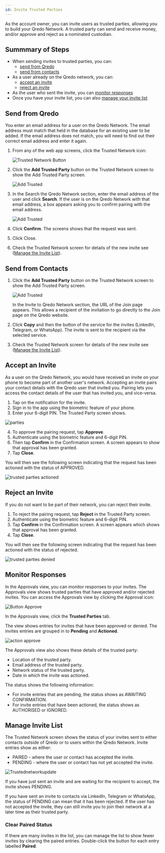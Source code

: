 ```yaml
---
id: Invite Trusted Parties
---
```

As the account owner, you can invite users as trusted parties, allowing you to build your Qredo Network. A trusted party can send and receive money, and/or approve and reject as a nominated custodian.

Summmary of Steps
-----------------

- When sending invites to trusted parties, you can:
  - [send from Qredo](#send-from-qredo)
  - [send from contacts](#send-from-contacts)
- As a user already on the Qredo network, you can:
  - [accept an invite](#accept-an-invite) 
  - [reject an invite](#reject-an-invite)
- As the user who sent the invite, you can [monitor responses](#monitor-responses)
- Once you have your invite list, you can also [manage your invite list](#manage-invite-list)

Send from Qredo
--------------

You enter an email address for a user on the Qredo Network. The email address must match that held in the database for an existing user to be added. If the email address does not match, you will need to find out their correct email address and enter it again.

1.  From any of the web app screens, click the Trusted Network icon:

    ![Trusted Network Button](/doc-images/button-trustednetwork.png)

2.  Click the **Add Trusted Party** button on the Trusted Network screen to show the Add Trusted Party screen.

    ![Add Trusted](/doc-images/addtrusted.png)
    
3.  In the Search the Qredo Network section, enter the email address of the user and click **Search**. If the user is on the Qredo Network with that email address, a box appears asking you to confirm pairing with the email address.  
    
    ![Add Trusted](/doc-images/AddTrustedConf.png)

4.  Click **Confirm**. The screens shows that the request was sent.
5.  Click Close.
6.  Check the Trusted Network screen for details of the new invite see ([Manage the Invite List](#manage-invite-list)).

Send from Contacts
-----------------

1.  Click the **Add Trusted Party** button on the Trusted Network screen to show the Add Trusted Party screen.

    ![Add Trusted](/doc-images/addtrusted.png)

    In the Invite to Qredo Network section, the URL of the Join page appears. This allows a recipient of the invitation to go directly to the Join page on the Qredo website.
2.  Click **Copy** and then the button of the service for the invites (LinkedIn, Telegram, or WhatsApp). The invite is sent to the recipient via the selected service.
3.  Check the Trusted Network screen for details of the new invite see ([Manage the Invite List](#manage-invite-list)).


Accept an Invite
----------------

As a user on the Qredo Network, you would have received an invite on your phone to become part of another user's network. Accepting an invite pairs your contact details with the Qredo user that invited you. Pairing lets you access the contact details of the user that has invited you, and vice-versa.

1.  Tap on the notification for the invite.
2.  Sign in to the app using the biometric feature of your phone.
3.  Enter your 6-digit PIN. The Trusted Party screen shows.

![parties](/doc-images/trustedP1.png)

4.  To approve the pairing request, tap **Approve**.
5.  Authenticate using the biometric feature and 6-digit PIN.
6.  Then tap **Confirm** in the Confirmation screen.  A screen appears to show that approval has been granted.
7.  Tap **Close**.

You will then see the following screen indicating that the request has been actioned with the status of APPROVED.

![trusted parties actioned](/doc-images/TPappr.png)

Reject an Invite
----------------

If you do not want to be part of their network, you can reject their invite. 

1.  To reject the pairing request, tap **Reject** in the Trusted Party screen.
2.  Authenticate using the biometric feature and 6-digit PIN.
3.  Tap **Confirm** in the Confirmation screen. A screen appears which shows that approval has been granted.
4.  Tap **Close**.


You will then see the following screen indicating that the request has been actioned with the status of rejected.

![trusted parties denied](/doc-images/TPRej.png)

Monitor Responses
-----------------

In the Approvals view, you can monitor responses to your invites. The Approvals view shows trusted parties that have approved and/or rejected invites.
You can access the Approvals view by clicking the Approval icon:

![Button Approve](/doc-images/button-approve.png)  

In the Approvals view, click the **Trusted Parties** tab.

The view shows entries for invites that have been approved or denied. The invites entries are grouped in to **Pending** and **Actioned**.

![action approve](/doc-images/actionedapprove3.png)

The Approvals view also shows these details of the trusted party:

- Location of the trusted party.
- Email address of the trusted party.
- Network status of the trusted party.
- Date in which the invite was actioned.

The status shows the following information:

- For invite entries that are pending, the status shows as AWAITING CONFIRMATION.
- For invite entries that have been actioned, the status shows as AUTHORISED or IGNORED.

Manage Invite List
------------------

The Trusted Network screen shows the status of your invites sent to either contacts outside of Qredo or to users within the Qredo Network. Invite entries show as either:  

*  PAIRED - where the user or contact has accepted the invite.  
*  PENDING - where the user or contact has not yet accepted the invite.

![Trustednetworkupdate](/doc-images/3trustednetworkscreenupdate.png)

If you have just sent an invite and are waiting for the recipient to accept, the invite shows PENDING.

If you have sent an invite to contacts via LinkedIn, Telegram or WhatsApp, the status of PENDING can mean that it has been rejected. If the user has not accepted the invite, they can still invite you to join their network at a later time as their trusted party.

### Clear Paired Status

If there are many invites in the list, you can manage the list to show fewer invites by clearing the paired entries. Double-click the button for each entry labelled **Paired**.
